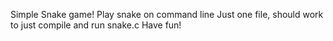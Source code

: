 Simple Snake game!
Play snake on command line
Just one file, should work to just compile and run snake.c
Have fun!
